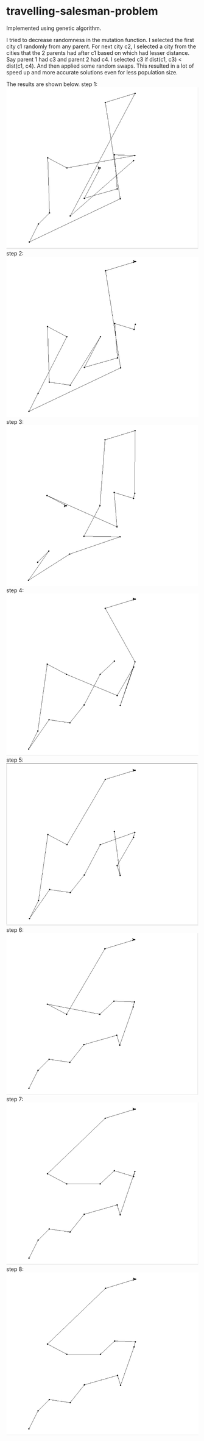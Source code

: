 # travelling-salesman-problem
Implemented using genetic algorithm.

I tried to decrease randomness in the mutation function. I selected the first city c1 randomly from any parent. For next city c2, I selected a city from the cities that the 2 parents had after c1 based on which had lesser distance. 
Say parent 1 had c3 and parent 2 had c4. I selected c3 if dist(c1, c3) < dist(c1, c4). And then applied some random swaps. 
This resulted in a lot of speed up and more accurate solutions even for less population size.

The results are shown below.
step 1:
![1](https://github.com/AdityaVijayvergia/travelling-salesman-problem/blob/master/tsp%20images/1.PNG)
step 2:
![2](https://github.com/AdityaVijayvergia/travelling-salesman-problem/blob/master/tsp%20images/2.PNG)
step 3:
![3](https://github.com/AdityaVijayvergia/travelling-salesman-problem/blob/master/tsp%20images/3.PNG)
step 4:
![4](https://github.com/AdityaVijayvergia/travelling-salesman-problem/blob/master/tsp%20images/4.PNG)
step 5:
![5](https://github.com/AdityaVijayvergia/travelling-salesman-problem/blob/master/tsp%20images/5.PNG)
step 6:
![6](https://github.com/AdityaVijayvergia/travelling-salesman-problem/blob/master/tsp%20images/6.PNG)
step 7:
![7](https://github.com/AdityaVijayvergia/travelling-salesman-problem/blob/master/tsp%20images/7.PNG)
step 8:
![8](https://github.com/AdityaVijayvergia/travelling-salesman-problem/blob/master/tsp%20images/8.PNG)





